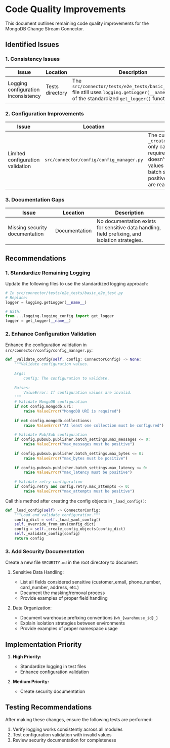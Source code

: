 # Code Quality Improvements

This document outlines remaining code quality improvements for the MongoDB Change Stream Connector.

## Identified Issues

### 1. Consistency Issues

| Issue | Location | Description |
|-------|----------|-------------|
| Logging configuration inconsistency | Tests directory | The `src/connector/tests/e2e_tests/basic_e2e_test.py` file still uses `logging.getLogger(__name__)` instead of the standardized `get_logger()` function. |

### 2. Configuration Improvements

| Issue | Location | Description |
|-------|----------|-------------|
| Limited configuration validation | `src/connector/config/config_manager.py` | The current validation in `_create_config_objects()` only catches missing required fields but doesn't validate field values (e.g., checking batch settings are positive, retry timeouts are reasonable, etc.) |

### 3. Documentation Gaps

| Issue | Location | Description |
|-------|----------|-------------|
| Missing security documentation | Documentation | No documentation exists for sensitive data handling, field prefixing, and isolation strategies. |

## Recommendations

### 1. Standardize Remaining Logging

Update the following files to use the standardized logging approach:

```python
# In src/connector/tests/e2e_tests/basic_e2e_test.py
# Replace:
logger = logging.getLogger(__name__)

# With:
from ...logging.logging_config import get_logger
logger = get_logger(__name__)
```

### 2. Enhance Configuration Validation

Enhance the configuration validation in `src/connector/config/config_manager.py`:

```python
def _validate_config(self, config: ConnectorConfig) -> None:
    """Validate configuration values.
    
    Args:
        config: The configuration to validate.
        
    Raises:
        ValueError: If configuration values are invalid.
    """
    # Validate MongoDB configuration
    if not config.mongodb.uri:
        raise ValueError("MongoDB URI is required")
    
    if not config.mongodb.collections:
        raise ValueError("At least one collection must be configured")
    
    # Validate Pub/Sub configuration
    if config.pubsub.publisher.batch_settings.max_messages <= 0:
        raise ValueError("max_messages must be positive")
    
    if config.pubsub.publisher.batch_settings.max_bytes <= 0:
        raise ValueError("max_bytes must be positive")
    
    if config.pubsub.publisher.batch_settings.max_latency <= 0:
        raise ValueError("max_latency must be positive")
    
    # Validate retry configuration
    if config.retry and config.retry.max_attempts <= 0:
        raise ValueError("max_attempts must be positive")
```

Call this method after creating the config objects in `_load_config()`:

```python
def _load_config(self) -> ConnectorConfig:
    """Load and validate configuration."""
    config_dict = self._load_yaml_config()
    self._override_from_env(config_dict)
    config = self._create_config_objects(config_dict)
    self._validate_config(config)
    return config
```

### 3. Add Security Documentation

Create a new file `SECURITY.md` in the root directory to document:

1. Sensitive Data Handling:
   - List all fields considered sensitive (customer_email, phone_number, card_number, address, etc.)
   - Document the masking/removal process
   - Provide examples of proper field handling

2. Data Organization:
   - Document warehouse prefixing conventions (`wh_{warehouse_id}_`)
   - Explain isolation strategies between environments
   - Provide examples of proper namespace usage

## Implementation Priority

1. **High Priority:**
   - Standardize logging in test files
   - Enhance configuration validation

2. **Medium Priority:**
   - Create security documentation

## Testing Recommendations

After making these changes, ensure the following tests are performed:

1. Verify logging works consistently across all modules
2. Test configuration validation with invalid values
3. Review security documentation for completeness 